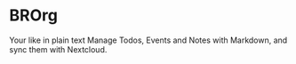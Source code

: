# BROrg

Your like in plain text
Manage Todos, Events and Notes with Markdown, and sync them with Nextcloud.
